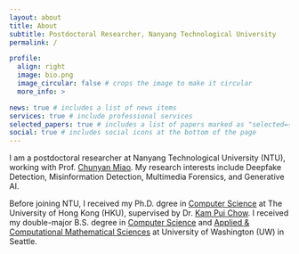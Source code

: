 ```yaml
---
layout: about
title: About
subtitle: Postdoctoral Researcher, Nanyang Technological University
permalink: /

profile:
  align: right
  image: bio.png
  image_circular: false # crops the image to make it circular
  more_info: >

news: true # includes a list of news items
services: true # include professional services
selected_papers: true # includes a list of papers marked as "selected={true}"
social: true # includes social icons at the bottom of the page
---
```


I am a postdoctoral researcher at Nanyang Technological University (NTU), working with Prof. [Chunyan Miao](https://dr.ntu.edu.sg/cris/rp/rp00084). My research interests include Deepfake Detection, Misinformation Detection, Multimedia Forensics, and Generative AI.

Before joining NTU, I received my Ph.D. dgree in [Computer Science](https://www.cs.hku.hk/) at The University of Hong Kong (HKU), supervised by Dr. [Kam Pui Chow](https://www.cs.hku.hk/people/academic-staff/chow). I received my double-major B.S. degree in [Computer Science](https://www.cs.washington.edu/) and [Applied & Computational Mathematical Sciences](https://acms.washington.edu/) at University of Washington (UW) in Seattle. 

<!---Write your biography here. Tell the world about yourself. Link to your favorite [subreddit](http://reddit.com). You can put a picture in, too. The code is already in, just name your picture `prof_pic.jpg` and put it in the `img/` folder.

Put your address / P.O. box / other info right below your picture. You can also disable any of these elements by editing `profile` property of the YAML header of your `_pages/about.md`. Edit `_bibliography/papers.bib` and Jekyll will render your [publications page](/al-folio/publications/) automatically.

Link to your social media connections, too. This theme is set up to use [Font Awesome icons](https://fontawesome.com/) and [Academicons](https://jpswalsh.github.io/academicons/), like the ones below. Add your Facebook, Twitter, LinkedIn, Google Scholar, or just disable all of them.
 -->

